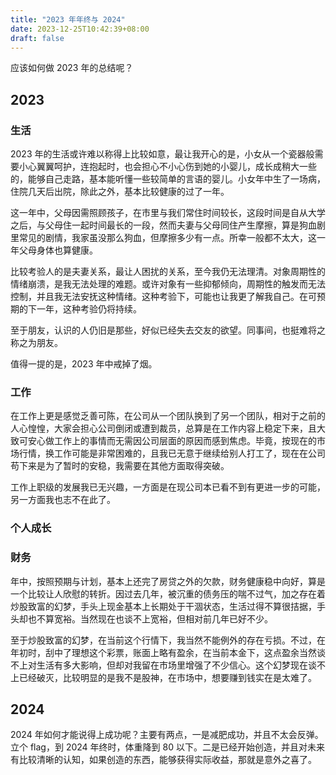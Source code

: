 ```yaml
---
title: "2023 年年终与 2024"
date: 2023-12-25T10:42:39+08:00
draft: false
---
```


应该如何做 2023 年的总结呢？

## 2023

### 生活

2023 年的生活或许难以称得上比较如意，最让我开心的是，小女从一个瓷器般需要小心翼翼呵护，连抱起时，也会担心不小心伤到她的小婴儿，成长成稍大一些的，能够自己走路，基本能听懂一些较简单的言语的婴儿。小女年中生了一场病，住院几天后出院，除此之外，基本比较健康的过了一年。

这一年中，父母因需照顾孩子，在市里与我们常住时间较长，这段时间是自从大学之后，与父母住一起时间最长的一段，然而夫妻与父母同住产生摩擦，算是狗血剧里常见的剧情，我家虽没那么狗血，但摩擦多少有一点。所幸一般都不太大，这一年父母身体也算健康。

比较考验人的是夫妻关系，最让人困扰的关系，至今我仍无法理清。对象周期性的情绪崩溃，是我无法处理的难题。或许对象有一些抑郁倾向，周期性的触发而无法控制，并且我无法安抚这种情绪。这种考验下，可能也让我更了解我自己。在可预期的下一年，这种考验仍将持续。

至于朋友，认识的人仍旧是那些，好似已经失去交友的欲望。同事间，也挺难将之称之为朋友。

值得一提的是，2023 年中戒掉了烟。

### 工作

在工作上更是感觉乏善可陈，在公司从一个团队换到了另一个团队，相对于之前的人心惶惶，大家会担心公司倒闭或遭到裁员，总算是在工作内容上稳定下来，且大致可安心做工作上的事情而无需因公司层面的原因而感到焦虑。毕竟，按现在的市场行情，换工作可能是非常困难的，且我已无意于继续给别人打工了，现在在公司苟下来是为了暂时的安稳，我需要在其他方面取得突破。

工作上职级的发展我已无兴趣，一方面是在现公司本已看不到有更进一步的可能，另一方面我也志不在此了。

### 个人成长

### 财务

年中，按照预期与计划，基本上还完了房贷之外的欠款，财务健康稳中向好，算是一个比较让人欣慰的转折。因过去几年，被沉重的债务压的喘不过气，加之存在着炒股致富的幻梦，手头上现金基本上长期处于干涸状态，生活过得不算很拮据，手头却也不算宽裕。当然现在也谈不上宽裕，但相对前几年已好不少。

至于炒股致富的幻梦，在当前这个行情下，我当然不能例外的存在亏损。不过，在年初时，刮中了理想这个彩票，账面上略有盈余，在当前本金下，这点盈余当然谈不上对生活有多大影响，但却对我留在市场里增强了不少信心。这个幻梦现在谈不上已经破灭，比较明显的是我不是股神，在市场中，想要赚到钱实在是太难了。

## 2024

2024 年如何才能说得上成功呢？主要有两点，一是减肥成功，并且不太会反弹。立个 flag，到 2024 年终时，体重降到 80 以下。二是已经开始创造，并且对未来有比较清晰的认知，如果创造的东西，能够获得实际收益，那就是意外之喜了。
